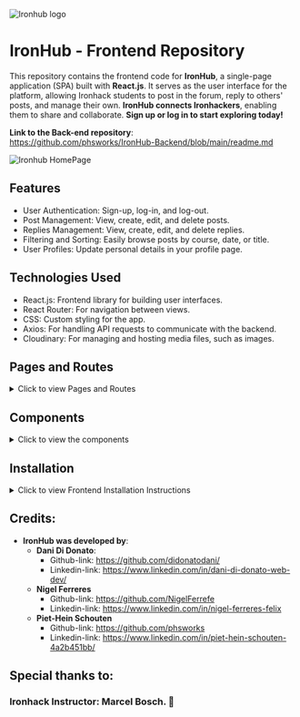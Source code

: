 ![Ironhub logo](https://github.com/user-attachments/assets/b27d8d39-3f79-4c7d-9fae-32a4f89bebab)

# IronHub - Frontend Repository

This repository contains the frontend code for **IronHub**, a single-page application (SPA) built with **React.js**. It serves as the user interface for the platform, allowing Ironhack students to post in the forum, reply to others' posts, and manage their own. **IronHub connects Ironhackers**, enabling them to share and collaborate. **Sign up or log in to start exploring today!**  

**Link to the Back-end repository**:  
https://github.com/phsworks/IronHub-Backend/blob/main/readme.md  
                           
![Ironhub HomePage](https://github.com/user-attachments/assets/e330ac2f-8a8f-45d5-99dd-549c478ab72b)    

                    
## Features
- User Authentication: Sign-up, log-in, and log-out.
- Post Management: View, create, edit, and delete posts.
- Replies Management: View, create, edit, and delete replies.
- Filtering and Sorting: Easily browse posts by course, date, or title.
- User Profiles: Update personal details in your profile page.
  
## Technologies Used
- React.js: Frontend library for building user interfaces.
- React Router: For navigation between views.
- CSS: Custom styling for the app.
- Axios: For handling API requests to communicate with the backend.
- Cloudinary: For managing and hosting media files, such as images.  

## Pages and Routes  
<details>
  <summary>Click to view Pages and Routes</summary>  
  
  1. **Homepage**  
     - **Path:** `/`  
     - **Description:** Displays a brief introduction to IronHub. Includes navigation to the "About" page and buttons for login/sign-up actions.  

  2. **About**  
     - **Path:** `/about`  
     - **Description:** Contains information about the platform and its creators. Provides links to sign-up and log-in pages.  

  3. **Sign-Up**  
     - **Path:** `/auth/signup`  
     - **Description:** A public page with a form to create an account.  

  4. **Log-In**  
     - **Path:** `/auth/login`  
     - **Description:** A public page where users can log in to the platform.  

  5. **Posts**  
     - **Path:** `/posts/`  
     - **Description:** Displays all posts with options to filter, sort, and search. Utilizes the **PostCard** component for each post.  

  6. **Create Post**  
     - **Path:** `/newpost`  
     - **Description:** A private page where users can create a new post.  

  7. **Post Details**  
     - **Path:** `/posts/:_id`  
     - **Description:** Displays the full details of a single post, including options for the owner to edit or delete the post. Below, the user can see replies to the post and can reply to them as well. The     owners of the replies can edit them too.
       
  8. **Profile**  
     - **Path:** `/:userId`  
     - **Description:** Shows the user's profile information and allows updates.  

  9. **Error Page**  
     - **Path:** `*`  
     - **Description:** Displays an error page for any undefined routes.
       
</details>

## Components  
<details>
  <summary>Click to view the components</summary>   

  - **AboutCard**: Displays info about the creators.
  - **Footer**: The bottom section of the app.
  - **Forms**: Handles login, signup, and post and reply creation and edition forms.
  - **IsPrivate**: Ensures access to certain pages for authenticated users.
  - **IsPublic**: Ensures access to certain pages for unauthenticated users.
  - **Navbar**: Navigation bar with links to various sections.
  - **Popups**: Modal dialogs for messages or confirmations.
  - **PostCard**: Displays a post summary.
  - **ProfileCard**: Shows user profile information.
  - **ReplyCard**: Displays a post reply.
  - **Searchbar**: Allows searching posts by title.

  These components are reusable and help maintain a modular structure.  
</details>  

## Installation  

<details>
  <summary>Click to view Frontend Installation Instructions</summary>  

**Installation**:
- Clone the Frontend Repository:
    - git clone https://github.com/didonatodani/ironhub-front.git
    - cd ironhub-front

**Install dependencies**:
  - Required Dependencies:
         - react - Frontend library for building user interfaces.
         - react-router-dom - For handling navigation between pages.
         - axios - To make HTTP requests to the backend.
         - cloudinary - For image storage and retrieval
    
  **npm install react react-router-dom axios cloudinary**
  
  **Run the development server**:
    - npm run dev
     
</details>
  
## Credits:  

- **IronHub was developed by**:
  - **Dani Di Donato**:
    - Github-link: https://github.com/didonatodani/
    - Linkedin-link: https://www.linkedin.com/in/dani-di-donato-web-dev/
  - **Nigel Ferreres**
    - Github-link: https://github.com/NigelFerrefe
    - Linkedin-link: https://www.linkedin.com/in/nigel-ferreres-felix 
  - **Piet-Hein Schouten**
    - Github-link: https://github.com/phsworks 
    - Linkedin-link: https://www.linkedin.com/in/piet-hein-schouten-4a2b451bb/
    
## Special thanks to:

### Ironhack Instructor: Marcel Bosch. 🚀
